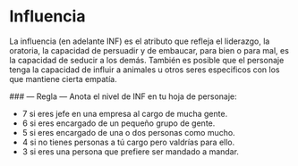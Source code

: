 
Influencia
==========

La influencia (en adelante INF) es el atributo que refleja el liderazgo, la oratoria, la capacidad de persuadir y de embaucar, para bien o para mal, es la capacidad de seducir a los demás. También es posible que el personaje tenga la capacidad de influir a animales u otros seres especificos con los que mantiene cierta empatía.

### — Regla —
Anota el nivel de INF en tu hoja de personaje:
* 7 si eres jefe en una empresa al cargo de mucha gente.
* 6 si eres encargado de un pequeño grupo de gente.
* 5 si eres encargado de una o dos personas como mucho.
* 4 si no tienes personas a tú cargo pero valdrías para ello.
* 3 si eres una persona que prefiere ser mandado a mandar.
